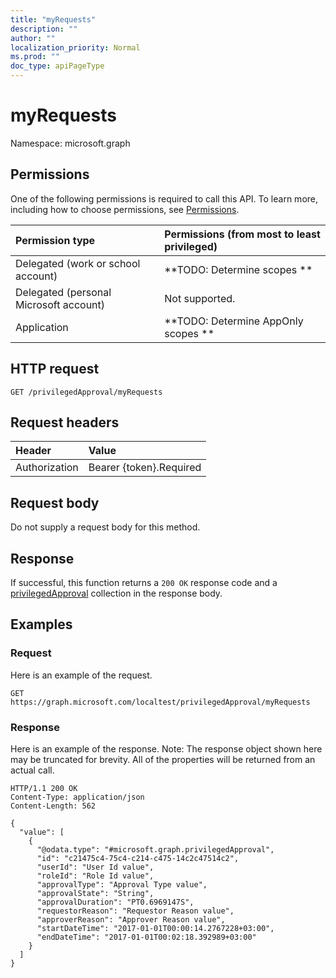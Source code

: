 ```yaml
---
title: "myRequests"
description: ""
author: ""
localization_priority: Normal
ms.prod: ""
doc_type: apiPageType
---
```


# myRequests

Namespace: microsoft.graph



## Permissions
One of the following permissions is required to call this API. To learn more, including how to choose permissions, see [Permissions](/concepts/permissions-reference.md).

|Permission type|Permissions (from most to least privileged)|
|:---|:---|
|Delegated (work or school account)|**TODO: Determine scopes **|
|Delegated (personal Microsoft account)|Not supported.|
|Application|**TODO: Determine AppOnly scopes **|

## HTTP request
<!-- {
  "blockType": "ignored"
}
-->
``` http
GET /privilegedApproval/myRequests
```

## Request headers
|Header|Value|
|:---|:---|
|Authorization|Bearer {token}.Required|

## Request body
Do not supply a request body for this method.

## Response
If successful, this function returns a `200 OK` response code and a [privilegedApproval](../resources/privilegedapproval.md) collection in the response body.

## Examples

### Request
Here is an example of the request.
<!-- {
  "blockType": "request",
  "name": "privilegedapproval_myrequests"
}
-->
``` http
GET https://graph.microsoft.com/localtest/privilegedApproval/myRequests
```

### Response
Here is an example of the response. Note: The response object shown here may be truncated for brevity. All of the properties will be returned from an actual call.
<!-- {
  "blockType": "response",
  "truncated": true,
  "@odata.type": "collection(microsoft.graph.privilegedapproval)"
}
-->
``` http
HTTP/1.1 200 OK
Content-Type: application/json
Content-Length: 562

{
  "value": [
    {
      "@odata.type": "#microsoft.graph.privilegedApproval",
      "id": "c21475c4-75c4-c214-c475-14c2c47514c2",
      "userId": "User Id value",
      "roleId": "Role Id value",
      "approvalType": "Approval Type value",
      "approvalState": "String",
      "approvalDuration": "PT0.6969147S",
      "requestorReason": "Requestor Reason value",
      "approverReason": "Approver Reason value",
      "startDateTime": "2017-01-01T00:00:14.2767228+03:00",
      "endDateTime": "2017-01-01T00:02:18.392989+03:00"
    }
  ]
}
```

